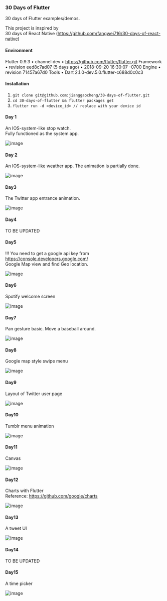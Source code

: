 ### 30 Days of Flutter 
30 days of Flutter examples/demos.

This project is inspired by   
30 days of React Native (https://github.com/fangwei716/30-days-of-react-native) 

#### Environment
Flutter 0.9.3 • channel dev • https://github.com/flutter/flutter.git
Framework • revision eed8c7ad07 (5 days ago) • 2018-09-20 16:30:07 -0700
Engine • revision 71457a67d0
Tools • Dart 2.1.0-dev.5.0.flutter-c688d0c0c3

#### Installation
1. ``` git clone git@github.com:jianggaocheng/30-days-of-flutter.git ```
2. ``` cd 30-days-of-flutter && flutter packages get ```
3. ``` flutter run -d <device_id> // replace with your device id ```

#### Day 1 
An IOS-system-like stop watch.  
Fully functioned as the system app.  

![image](https://raw.githubusercontent.com/jianggaocheng/30-days-of-flutter/master/screenshot/day1.webp)

#### Day 2
An IOS-system-like weather app.
The animation is partially done.

![image](https://raw.githubusercontent.com/jianggaocheng/30-days-of-flutter/master/screenshot/day2.webp)

#### Day3
The Twitter app entrance animation.  

![image](https://raw.githubusercontent.com/jianggaocheng/30-days-of-flutter/master/screenshot/day3.webp)

#### Day4
TO BE UPDATED

#### Day5
!!! You need to get a google api key from https://console.developers.google.com/  
Google Map view and find Geo location.

![image](https://raw.githubusercontent.com/jianggaocheng/30-days-of-flutter/master/screenshot/day5.webp)

#### Day6
Spotify welcome screen

![image](https://raw.githubusercontent.com/jianggaocheng/30-days-of-flutter/master/screenshot/day6.webp)

#### Day7
Pan gesture basic. Move a baseball around.

![image](https://raw.githubusercontent.com/jianggaocheng/30-days-of-flutter/master/screenshot/day7.webp)

#### Day8
Google map style swipe menu

![image](https://raw.githubusercontent.com/jianggaocheng/30-days-of-flutter/master/screenshot/day8.webp)

#### Day9
Layout of Twitter user page

![image](https://raw.githubusercontent.com/jianggaocheng/30-days-of-flutter/master/screenshot/day9.webp)

#### Day10
Tumblr menu animation

![image](https://raw.githubusercontent.com/jianggaocheng/30-days-of-flutter/master/screenshot/day10.webp)

#### Day11
Canvas

![image](https://raw.githubusercontent.com/jianggaocheng/30-days-of-flutter/master/screenshot/day11.webp)

#### Day12
Charts with Flutter  
Reference: https://github.com/google/charts

![image](https://raw.githubusercontent.com/jianggaocheng/30-days-of-flutter/master/screenshot/day12.webp)

#### Day13
A tweet UI  

![image](https://raw.githubusercontent.com/jianggaocheng/30-days-of-flutter/master/screenshot/day13.webp)

#### Day14
TO BE UPDATED

#### Day15
A time picker  

![image](https://raw.githubusercontent.com/jianggaocheng/30-days-of-flutter/master/screenshot/day15.webp)


